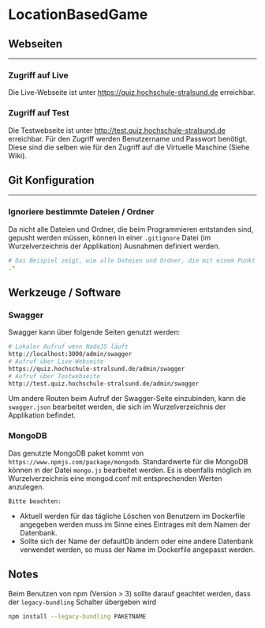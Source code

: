 # LocationBasedGame

## Webseiten
------
### Zugriff auf Live
Die Live-Webseite ist unter https://quiz.hochschule-stralsund.de erreichbar.

### Zugriff auf Test
Die Testwebseite ist unter http://test.quiz.hochschule-stralsund.de erreichbar. Für den Zugriff werden Benutzername und Passwort benötigt. 
Diese sind die selben wie für den Zugriff auf die Virtuelle Maschine (Siehe Wiki).

## Git Konfiguration
------
### Ignoriere bestimmte Dateien / Ordner
Da nicht alle Dateien und Ordner, die beim Programmieren entstanden sind, gepusht werden müssen, können in einer `.gitignore` Datei (im Wurzelverzeichnis der Applikation) Ausnahmen definiert werden.

```bash
# Das Beispiel zeigt, wie alle Dateien und Ordner, die mit einem Punkt beginnen, von Git ignoriert werden.
.*
```

## Werkzeuge / Software

### Swagger
Swagger kann über folgende Seiten genutzt werden:
```bash
# Lokaler Aufruf wenn NodeJS läuft
http://localhost:3000/admin/swagger
# Aufruf über Live-Webseite
https://quiz.hochschule-stralsund.de/admin/swagger
# Aufruf über Testwebseite
http://test.quiz.hochschule-stralsund.de/admin/swagger
```

Um andere Routen beim Aufruf der Swagger-Seite einzubinden, kann die `swagger.json` bearbeitet werden, die sich im Wurzelverzeichnis der Applikation befindet.

### MongoDB
Das genutzte MongoDB paket kommt von `https://www.npmjs.com/package/mongodb`.
Standardwerte für die MongoDB können in der Datei `mongo.js` bearbeitet werden.
Es is ebenfalls möglich im Wurzelverzeichnis eine mongod.conf mit entsprechenden Werten anzulegen.

`Bitte beachten:` 
* Aktuell werden für das tägliche Löschen von Benutzern im Dockerfile angegeben werden muss im Sinne eines Eintrages mit dem Namen der Datenbank.
* Sollte sich der Name der defaultDb ändern oder eine andere Datenbank verwendet werden, so muss der Name im Dockerfile angepasst werden.

## Notes
Beim Benutzen von npm (Version > 3) sollte darauf geachtet werden, dass der `legacy-bundling` Schalter übergeben wird

```bash
npm install --legacy-bundling PAKETNAME
```